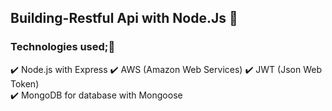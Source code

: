 ## Building-Restful Api with Node.Js 🎉

### Technologies used;🚀
✔️  Node.js with Express
✔️  AWS (Amazon Web Services)
✔️  JWT (Json Web Token)  
✔️  MongoDB for database with Mongoose